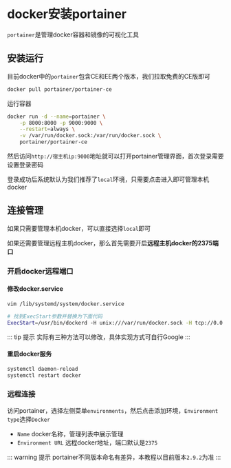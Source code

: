 # docker安装portainer

`portainer`是管理docker容器和镜像的可视化工具

## 安装运行

目前docker中的`portainer`包含CE和EE两个版本，我们拉取免费的CE版即可

```bash
docker pull portainer/portainer-ce
```

运行容器

```bash
docker run -d --name=portainer \
    -p 8000:8000 -p 9000:9000 \
    --restart=always \
    -v /var/run/docker.sock:/var/run/docker.sock \
    portainer/portainer-ce
```

然后访问`http://宿主机ip:9000`地址就可以打开portainer管理界面，首次登录需要设置登录密码

登录成功后系统默认为我们推荐了`local`环境，只需要点击进入即可管理本机docker

## 连接管理

如果只需要管理本机docker，可以直接选择`local`即可

如果还需要管理远程主机docker，那么首先需要开启**远程主机docker的2375端口**

### 开启docker远程端口

#### 修改docker.service

```bash
vim /lib/systemd/system/docker.service

# 找到ExecStart参数并替换为下面代码
ExecStart=/usr/bin/dockerd -H unix:///var/run/docker.sock -H tcp://0.0.0.0:2375
```

::: tip 提示
实际有三种方法可以修改，具体实现方式可自行Google
:::

#### 重启docker服务

```bash
systemctl daemon-reload
systemctl restart docker
```

### 远程连接

访问portainer，选择左侧菜单`environments`，然后点击添加环境，`Environment type`选择`Docker`

* `Name` docker名称，管理列表中展示管理
* `Environment URL` 远程docker地址，端口默认是`2375`

::: warning 提示
portainer不同版本命名有差异，本教程以目前版本`2.9.2`为准
:::
